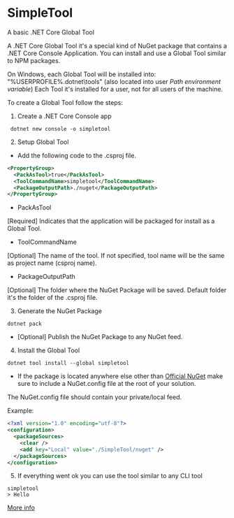 # SimpleTool
A basic .NET Core Global Tool

A .NET Core Global Tool it's a special kind of NuGet package that contains a .NET Core Console Application. 
You can install and use a Global Tool similar to NPM packages.

On Windows, each Global Tool will be installed into: "%USERPROFILE%\.dotnet\tools" (also located into user *Path environment variable*)
Each Tool it's installed for a user, not for all users of the machine.

To create a Global Tool follow the steps:

1. Create a .NET Core Console app
```
 dotnet new console -o simpletool
```
2. Setup Global Tool
* Add the following code to the .csproj file.
```xml
<PropertyGroup>
  <PackAsTool>true</PackAsTool>
  <ToolCommandName>simpletool</ToolCommandName>
  <PackageOutputPath>./nuget</PackageOutputPath>
</PropertyGroup>
```
* PackAsTool

[Required] Indicates that the application will be packaged for install as a Global Tool.

* ToolCommandName

[Optional] The name of the tool. If not specified, tool name will be the same as project name (csproj name).

* PackageOutputPath

[Optional] The folder where the NuGet Package will be saved. Default folder it's the folder of the .csproj file.

3. Generate the NuGet Package
```
dotnet pack
```
* [Optional] Publish the NuGet Package to any NuGet feed.
4. Install the Global Tool
```
dotnet tool install --global simpletool
```
* If the package is located anywhere else other than [Official NuGet](https://www.nuget.org.) make sure to include a NuGet.config file at the root of your solution.

The NuGet.config file should contain your private/local feed.

Example:
```xml
<?xml version="1.0" encoding="utf-8"?>
<configuration>
  <packageSources>
    <clear />
    <add key="Local" value="./SimpleTool/nuget" />
  </packageSources>
</configuration>
```
5. If everything went ok you can use the tool similar to any CLI tool
```
simpletool
> Hello
```
[More info](https://docs.microsoft.com/en-us/dotnet/core/tools/global-tools)
